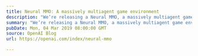 ```yaml
---
title: Neural MMO: A massively multiagent game environment
description: "We’re releasing a Neural MMO, a massively multiagent game environment for reinforcement learning agents. Our platform supports a large, variable number of agents within a persistent and open-ended task. The inclusion of many agents and species leads to better exploration, divergent niche formation, and greater overall competence."
summary: "We’re releasing a Neural MMO, a massively multiagent game environment for reinforcement learning agents. Our platform supports a large, variable number of agents within a persistent and open-ended task. The inclusion of many agents and species leads to better exploration, divergent niche formation, and greater overall competence."
pubDate: Mon, 04 Mar 2019 08:00:00 GMT
source: OpenAI Blog
url: https://openai.com/index/neural-mmo

---
```


